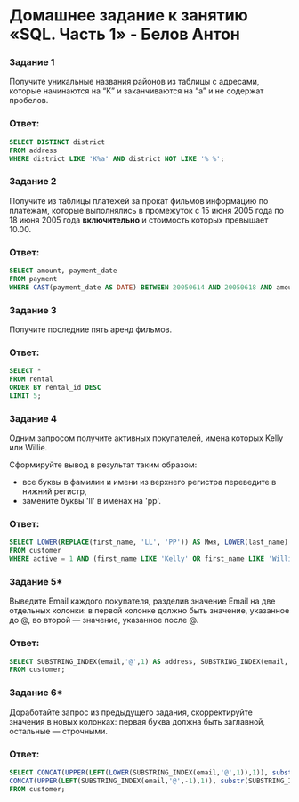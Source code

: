 # Домашнее задание к занятию «SQL. Часть 1» - Белов Антон


### Задание 1

Получите уникальные названия районов из таблицы с адресами, которые начинаются на “K” и заканчиваются на “a” и не содержат пробелов.

### Ответ:
```sql
SELECT DISTINCT district
FROM address
WHERE district LIKE 'K%a' AND district NOT LIKE '% %';
```

### Задание 2

Получите из таблицы платежей за прокат фильмов информацию по платежам, которые выполнялись в промежуток с 15 июня 2005 года по 18 июня 2005 года **включительно** и стоимость которых превышает 10.00.

### Ответ:
```sql
SELECT amount, payment_date
FROM payment
WHERE CAST(payment_date AS DATE) BETWEEN 20050614 AND 20050618 AND amount > 10.00;
```

### Задание 3

Получите последние пять аренд фильмов.

### Ответ:
```sql
SELECT *
FROM rental
ORDER BY rental_id DESC
LIMIT 5;
```

### Задание 4

Одним запросом получите активных покупателей, имена которых Kelly или Willie. 

Сформируйте вывод в результат таким образом:
- все буквы в фамилии и имени из верхнего регистра переведите в нижний регистр,
- замените буквы 'll' в именах на 'pp'.

### Ответ:
```sql
SELECT LOWER(REPLACE(first_name, 'LL', 'PP')) AS Имя, LOWER(last_name) AS Фамилия
FROM customer
WHERE active = 1 AND (first_name LIKE 'Kelly' OR first_name LIKE 'Willie');
```

### Задание 5*

Выведите Email каждого покупателя, разделив значение Email на две отдельных колонки: в первой колонке должно быть значение, указанное до @, во второй — значение, указанное после @.

### Ответ:
```sql
SELECT SUBSTRING_INDEX(email,'@',1) AS address, SUBSTRING_INDEX(email,'@',-1) AS domen
FROM customer;
```

### Задание 6*

Доработайте запрос из предыдущего задания, скорректируйте значения в новых колонках: первая буква должна быть заглавной, остальные — строчными.

### Ответ:
```sql
SELECT CONCAT(UPPER(LEFT(LOWER(SUBSTRING_INDEX(email,'@',1)),1)), substr(LOWER(SUBSTRING_INDEX(email,'@',1)), 2)) AS address, 
CONCAT(UPPER(LEFT(SUBSTRING_INDEX(email,'@',-1),1)), substr(SUBSTRING_INDEX(email,'@',-1), 2)) AS domen
FROM customer;
```
